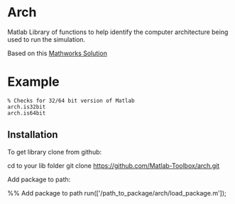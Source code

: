 Arch
====

Matlab Library of functions to help identify the computer architecture being used to run the simulation.

Based on this [Mathworks Solution](http://www.mathworks.co.uk/support/solutions/en/data/1-2HBX9L/)

Example
========

    % Checks for 32/64 bit version of Matlab 
    arch.is32bit
    arch.is64bit

Installation
--

To get library clone from github:

  cd to your lib folder
   git clone https://github.com/Matlab-Toolbox/arch.git

Add package to path:

  %% Add package to path
  run(['/path_to_package/arch/load_package.m']);
